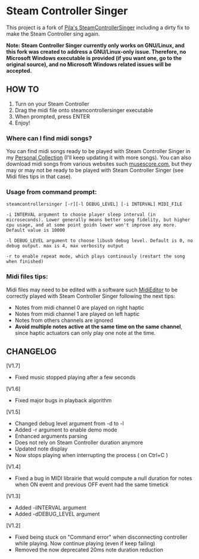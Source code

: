 # Steam Controller Singer

This project is a fork of [Pila's SteamControllerSinger](https://gitlab.com/Pilatomic/SteamControllerSinger) including a dirty fix to make the Steam Controller sing again.

**Note: Steam Controller Singer currently only works on GNU/Linux, and this fork was created to address a GNU/Linux-only issue. Therefore, no Microsoft Windows executable is provided (if you want one, go to the original source), and no Microsoft Windows related issues will be accepted.**

## HOW TO

1. Turn on your Steam Controller
2. Drag the midi file onto steamcontrollersinger executable
3. When prompted, press ENTER
4. Enjoy!

### Where can I find midi songs?

You can find midi songs ready to be played with Steam Controller Singer in my [Personal Collection](https://mega.nz/#F!BWpEWKzB!r7WPw5bZ_domN4pk-FJsjg) (I'll keep updating it with more songs). You can also download midi songs from various websites such [musescore.com](https://musescore.com/), but they may or may not be ready to be played with Steam Controller Singer (see Midi files tips in that case).

### Usage from command prompt:
	steamcontrollersinger [-r][-l DEBUG_LEVEL] [-i INTERVAL] MIDI_FILE

	-i INTERVAL argument to choose player sleep interval (in microseconds). Lower generally means better song fidelity, but higher cpu usage, and at some point goidn lower won't improve any more. Default value is 10000

	-l DEBUG_LEVEL argument to choose libusb debug level. Default is 0, no debug output. max is 4, max verbosity output
	
	-r to enable repeat mode, which plays continously (restart the song when finished)

### Midi files tips:

Midi files may need to be edited with a software such [MidiEditor](https://www.midieditor.org/) to be correctly played with Steam Controller Singer following the next tips:

* Notes from midi channel 0 are played on right haptic
* Notes from midi channel 1 are played on left haptic
* Notes from others channels are ignored
* **Avoid multiple notes active at the same time on the same channel**, since haptic actuators can only play one note at the time.

## CHANGELOG

[V1.7]
* Fixed music stopped playing after a few seconds

[V1.6]
* Fixed major bugs in playback algorithm

[V1.5]
* Changed debug level argument from -d to -l
* Added -r argument to enable demo mode
* Enhanced arguments parsing
* Does not rely on Steam Controller duration anymore
* Updated note display
* Now stops playing when interrupting the process ( on Ctrl+C )

[V1.4]
* Fixed a bug in MIDI librairie that would compute a null duration for notes when ON event and previous OFF event had the same timetick

[V1.3]
* Added -iINTERVAL argument
* Added -dDEBUG_LEVEL argument 

[V1.2]
* Fixed being stuck on "Command error" when disconnecting controller while playing. Now continue playing (even if keep failing)
* Removed the now deprecated 20ms note duration reduction
